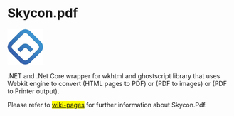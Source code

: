 # Skycon.pdf

![Skycon.Pdf](resources/images/logo.png)

.NET and .Net Core wrapper for wkhtml and ghostscript library that uses Webkit engine to convert (HTML pages to PDF) or (PDF to images) or (PDF to Printer output).

Please refer to <span style="background-color: #FFFF00">[wiki-pages](https://developerskycon.github.io/Skycon.pdf/)</span> for further information about Skycon.Pdf.
